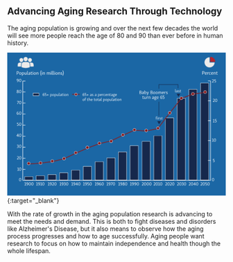 ## Advancing Aging Research Through Technology

The aging population is growing and over the next few decades the world will see more people reach the age of 80 and 90 than ever before in human history.


[![Graph](assets/img/aginggraph.png)](https://agingstats.gov/images/olderamericans_agingpopulation.png){:target="_blank"}

With the rate of growth in the aging population research is advancing to meet the needs and demand.
This is both to fight diseases and disorders like Alzheimer's Disease, but it also means to observe how the aging process progresses and how to age successfully.
Aging people want research to focus on how to maintain independence and health though the whole lifespan.
